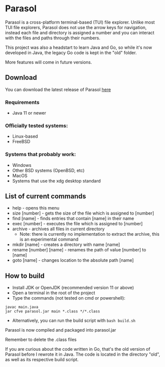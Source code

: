 # Parasol
Parasol is a cross-platform terminal-based (TUI) file explorer. Unlike most TUI file explorers, Parasol does not use the arrow keys for navigation, instead each file and directory is assigned a number and you can interact with the files and paths through their numbers.

This project was also a headstart to learn Java and Go, so while it's now developed in Java, the legacy Go code is kept in the "old" folder.

More features will come in future versions.

## Download

You can download the latest release of Parasol [here](https://github.com/spacebanana420/parasol/releases)

### Requirements
* Java 11 or newer

### Officially tested systems:
* Linux-based
* FreeBSD

### Systems that probably work:
* Windows
* Other BSD systems (OpenBSD, etc)
* MacOS
* Systems that use the xdg desktop standard


## List of current commands
* help - opens this menu
* size [number] - gets the size of the file which is assigned to [number]
* find [name] - finds entries that contain [name] in their name
* exec [number] - executes the file which is assigned to [number]
* archive - archives all files in current directory
     * Note: there is currently no implementation to extract the archive, this is an experimental command
* mkdir [name] - creates a directory with name [name]
* rename [number] [name] - renames the path of value [number] to [name]
* goto [name] - changes location to the absolute path [name]


## How to build
* Install JDK or OpenJDK (recommended version 11 or above)
* Open a terminal in the root of the project
* Type the commands (not tested on cmd or powershell):
```
javac main.java
jar cfve parasol.jar main *.class */*.class
```
* Alternatively, you can run the build script with ```bash build.sh```

Parasol is now compiled and packaged into parasol.jar

Remember to delete the .class files


If you are curious about the code written in Go, that's the old version of Parasol before I rewrote it in Java. The code is located in the directory "old", as well as its respective build script.
